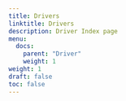 ```yaml
---
title: Drivers
linktitle: Drivers
description: Driver Index page
menu:
  docs:
    parent: "Driver"
    weight: 1
weight: 1
draft: false
toc: false
---
```


